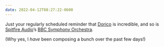```yaml
---
date: 2022-04-12T08:27:22-0600
---
```


Just your regularly scheduled reminder that [Dorico](https://www.steinberg.net/dorico/ "") is incredible, and so is [Spitfire Audio](https://www.spitfireaudio.com)’s [BBC Symphony Orchestra](https://www.spitfireaudio.com/bbcso/).

(Why yes, I *have* been composing a bunch over the past few days!)